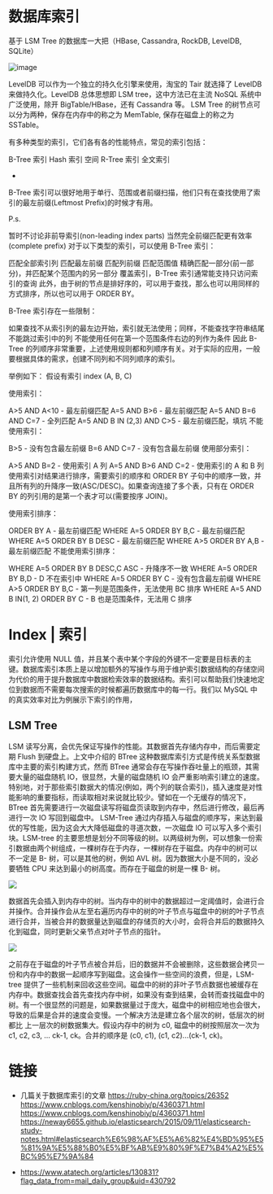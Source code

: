 # 数据库索引

基于 LSM Tree 的数据库一大把（HBase, Cassandra, RockDB, LevelDB, SQLite）

![image](https://user-images.githubusercontent.com/5803001/51817950-f691bc00-2307-11e9-9492-b819d7a61ec0.png)

LevelDB 可以作为一个独立的持久化引擎来使用，淘宝的 Tair 就选择了 LevelDB 来做持久化。LevelDB 总体思想即 LSM tree，这中方法已在主流 NoSQL 系统中广泛使用，除开 BigTable/HBase，还有 Cassandra 等。 LSM Tree 的树节点可以分为两种，保存在内存中的称之为 MemTable, 保存在磁盘上的称之为 SSTable。

有多种类型的索引，它们各有各的性能特点，常见的索引包括：

B-Tree 索引
Hash 索引
空间 R-Tree 索引
全文索引

- [](https://flacro.me/content/images/2016/07/btree-index.png)

B-Tree 索引可以很好地用于单行、范围或者前缀扫描，他们只有在查找使用了索引的最左前缀(Leftmost Prefix)的时候才有用。

P.s.

暂时不讨论非前导索引(non-leading index parts)
当然完全前缀匹配更有效率(complete prefix)
对于以下类型的索引，可以使用 B-Tree 索引：

匹配全部索引列
匹配最左前缀
匹配列前缀
匹配范围值
精确匹配一部分(前一部分)，并匹配某个范围内的另一部分
覆盖索引，B-Tree 索引通常能支持只访问索引的查询
此外，由于树的节点是排好序的，可以用于查找，那么也可以用同样的方式排序，所以也可以用于 ORDER BY。

B-Tree 索引存在一些限制：

如果查找不从索引列的最左边开始，索引就无法使用；同样，不能查找字符串结尾
不能跳过索引中的列
不能使用任何在第一个范围条件右边的列作为条件
因此 B-Tree 的列顺序非常重要，上述使用规则都和列顺序有关。对于实际的应用，一般要根据具体的需求，创建不同列和不同列顺序的索引。

举例如下： 假设有索引 index (A, B, C)

使用索引：

A>5 AND A<10 - 最左前缀匹配
A=5 AND B>6 - 最左前缀匹配
A=5 AND B=6 AND C=7 - 全列匹配
A=5 AND B IN (2,3) AND C>5 - 最左前缀匹配，填坑
不能使用索引：

B>5 - 没有包含最左前缀
B=6 AND C=7 - 没有包含最左前缀
使用部分索引：

A>5 AND B=2 - 使用索引 A 列
A=5 AND B>6 AND C=2 - 使用索引的 A 和 B 列
使用索引对结果进行排序，需要索引的顺序和 ORDER BY 子句中的顺序一致，并且所有列的升降序一致(ASC/DESC)。如果查询连接了多个表，只有在 ORDER BY 的列引用的是第一个表才可以(需要按序 JOIN)。

使用索引排序：

ORDER BY A - 最左前缀匹配
WHERE A=5 ORDER BY B,C - 最左前缀匹配
WHERE A=5 ORDER BY B DESC - 最左前缀匹配
WHERE A>5 ORDER BY A,B - 最左前缀匹配
不能使用索引排序：

WHERE A=5 ORDER BY B DESC,C ASC - 升降序不一致
WHERE A=5 ORDER BY B,D - D 不在索引中
WHERE A=5 ORDER BY C - 没有包含最左前缀
WHERE A>5 ORDER BY B,C - 第一列是范围条件，无法使用 BC 排序
WHERE A=5 AND B IN(1, 2) ORDER BY C - B 也是范围条件，无法用 C 排序

# Index | 索引

索引允许使用 NULL 值，并且某个表中某个字段的外键不一定要是目标表的主键。数据库索引本质上是以增加额外的写操作与用于维护索引数据结构的存储空间为代价的用于提升数据库中数据检索效率的数据结构。索引可以帮助我们快速地定位到数据而不需要每次搜索的时候都遍历数据库中的每一行。我们以 MySQL 中的真实效率对比为例展示下索引的作用，

## LSM Tree

LSM 读写分离，会优先保证写操作的性能。其数据首先存储内存中，而后需要定期 Flush 到硬盘上。上文中介绍的 BTree 这种数据库索引方式是传统关系型数据库中主要的索引构建方式，然而 BTree 通常会存在写操作吞吐量上的瓶颈，其需要大量的磁盘随机 IO，很显然，大量的磁盘随机 IO 会严重影响索引建立的速度。特别地，对于那些索引数据大的情况(例如，两个列的联合索引)，插入速度是对性能影响的重要指标，而读取相对来说就比较少。譬如在一个无缓存的情况下，BTree 首先需要进行一次磁盘读写将磁盘页读取到内存中，然后进行修改，最后再进行一次 IO 写回到磁盘中。 LSM-Tree 通过内存插入与磁盘的顺序写，来达到最优的写性能，因为这会大大降低磁盘的寻道次数，一次磁盘 IO 可以写入多个索引块。LSM-tree 的主要思想是划分不同等级的树。以两级树为例，可以想象一份索引数据由两个树组成，一棵树存在于内存，一棵树存在于磁盘。内存中的树可以 不一定是 B- 树，可以是其他的树，例如 AVL 树。因为数据大小是不同的，没必要牺牲 CPU 来达到最小的树高度。而存在于磁盘的树是一棵 B- 树。

![](http://dl.iteye.com/upload/picture/pic/118173/9092b78b-5c7a-37df-b9f2-fb8038bb79b9.jpg)

数据首先会插入到内存中的树。当内存中的树中的数据超过一定阈值时，会进行合并操作。合并操作会从左至右遍历内存中的树的叶子节点与磁盘中的树的叶子节点进行合并，当被合并的数据量达到磁盘的存储页的大小时，会将合并后的数据持久化到磁盘，同时更新父亲节点对叶子节点的指针。

![](http://dl.iteye.com/upload/picture/pic/118175/7ece3749-415a-3083-893e-6859c9b9fc78.jpg)

之前存在于磁盘的叶子节点被合并后，旧的数据并不会被删除，这些数据会拷贝一份和内存中的数据一起顺序写到磁盘。这会操作一些空间的浪费，但是，LSM-tree 提供了一些机制来回收这些空间。磁盘中的树的非叶子节点数据也被缓存在内存中。数据查找会首先查找内存中树，如果没有查到结果，会转而查找磁盘中的树。有一个很显然的问题是，如果数据量过于庞大，磁盘中的树相应地也会很大，导致的后果是合并的速度会变慢。一个解决方法是建立各个层次的树，低层次的树都比 上一层次的树数据集大。假设内存中的树为 c0, 磁盘中的树按照层次一次为 c1, c2, c3, ... ck-1, ck。合并的顺序是 (c0, c1), (c1, c2)...(ck-1, ck)。

# 链接

- 几篇关于数据库索引的文章 https://ruby-china.org/topics/26352 https://www.cnblogs.com/kenshinobiy/p/4360371.html https://www.cnblogs.com/kenshinobiy/p/4360371.html https://neway6655.github.io/elasticsearch/2015/09/11/elasticsearch-study-notes.html#elasticsearch%E6%98%AF%E5%A6%82%E4%BD%95%E5%81%9A%E5%88%B0%E5%BF%AB%E9%80%9F%E7%B4%A2%E5%BC%95%E7%9A%84

- https://www.atatech.org/articles/130831?flag_data_from=mail_daily_group&uid=430792
